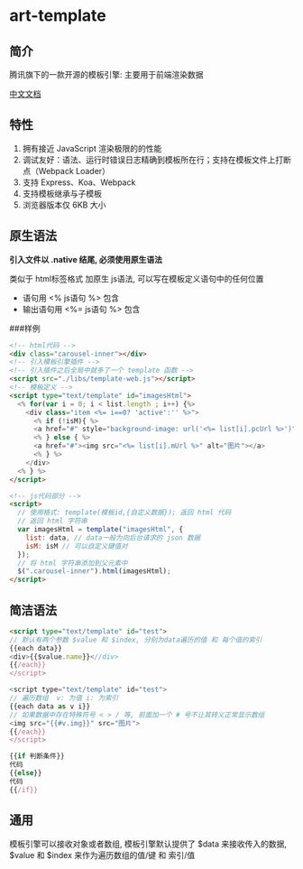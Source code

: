 # art-template

## 简介

腾讯旗下的一款开源的模板引擎: 主要用于前端渲染数据

[中文文档](https://aui.github.io/art-template/zh-cn/index.html)

## 特性

1. 拥有接近 JavaScript 渲染极限的的性能
2. 调试友好：语法、运行时错误日志精确到模板所在行；支持在模板文件上打断点（Webpack Loader）
3. 支持 Express、Koa、Webpack
4. 支持模板继承与子模板
5. 浏览器版本仅 6KB 大小

## 原生语法

**引入文件以 .native 结尾, 必须使用原生语法** 

类似于 html标签格式 加原生 js语法, 可以写在模板定义语句中的任何位置

+ 语句用 <% js语句 %> 包含
+ 输出语句用 <%= js语句 %> 包含

###样例

```html
<!-- html代码 -->
<div class="carousel-inner"></div>
<!-- 引入模板引擎插件 -->
<!-- 引入插件之后全局中就多了一个 template 函数 -->
<script src="./libs/template-web.js"></script>
<!-- 模板定义 -->
<script type="text/template" id="imagesHtml">
  <% for(var i = 0; i < list.length ; i++) {%>
    <div class="item <%= i==0? 'active':'' %>">
      <% if (!isM){ %>
      <a href="#" style="background-image: url('<%= list[i].pcUrl %>')"></a>
      <% } else { %>
      <a href="#"><img src="<%= list[i].mUrl %>" alt="图片"></a>
      <% } %>
    </div>
  <% } %>
</script>

<!-- js代码部分 -->
<script>
  // 使用格式: template(模板id,{自定义数据}); 返回 html 代码
  // 返回 html 字符串
  var imagesHtml = template("imagesHtml", {
    list: data, // data一般为向后台请求的 json 数据
    isM: isM // 可以自定义键值对
  });
  // 将 html 字符串添加到父元素中
  $(".carousel-inner").html(imagesHtml);
</script>
```

## 简洁语法

```html
<script type="text/template" id="test">
// 默认有两个参数 $value 和 $index, 分别为data遍历的值 和 每个值的索引
{{each data}}
<div>{{$value.name}}<//div>
{{/each}}
</script>

<script type="text/template" id="test">
// 遍历数组  v: 为值 i: 为索引
{{each data as v i}}
// 如果数据中存在特殊符号 < > / 等, 前面加一个 # 号不让其转义正常显示数组
<img src="{{#v.img}}" src="图片">
{{/each}}
</script>

{{if 判断条件}}
代码
{{else}}
代码
{{/if}}
```

## 通用

模板引擎可以接收对象或者数组, 模板引擎默认提供了 \$data 来接收传入的数据, \$value 和 \$index 来作为遍历数组的值/键 和 索引/值

